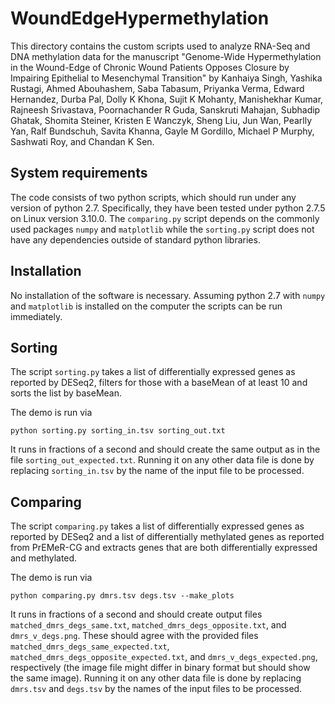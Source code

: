 # WoundEdgeHypermethylation 
This directory contains the custom scripts used to analyze RNA-Seq and DNA methylation data for the manuscript "Genome-Wide Hypermethylation in the Wound-Edge of Chronic Wound Patients Opposes Closure by Impairing Epithelial to Mesenchymal Transition" by Kanhaiya Singh, Yashika Rustagi, Ahmed Abouhashem, Saba Tabasum, Priyanka Verma, Edward Hernandez, Durba Pal, Dolly K Khona, Sujit K Mohanty, Manishekhar Kumar, Rajneesh Srivastava, Poornachander R Guda, Sanskruti Mahajan, Subhadip Ghatak, Shomita Steiner, Kristen E Wanczyk, Sheng Liu, Jun Wan, Pearlly Yan, Ralf Bundschuh, Savita Khanna, Gayle M Gordillo, Michael P Murphy, Sashwati Roy, and Chandan K Sen.

## System requirements

The code consists of two python scripts, which should run under any version of python 2.7. Specifically, they have been tested under python 2.7.5 on Linux version 3.10.0. The `comparing.py` script depends on the commonly used packages `numpy` and `matplotlib` while the `sorting.py` script does not have any dependencies outside of standard python libraries.

## Installation

No installation of the software is necessary. Assuming python 2.7 with `numpy` and `matplotlib` is installed on the computer the scripts can be run immediately.

## Sorting

The script `sorting.py` takes a list of differentially expressed genes as reported by DESeq2, filters for those with a baseMean of at least 10 and sorts the list by baseMean.

The demo is run via

    python sorting.py sorting_in.tsv sorting_out.txt

It runs in fractions of a second and should create the same output as in the file `sorting_out_expected.txt`. Running it on any other data file is done by replacing `sorting_in.tsv` by the name of the input file to be processed.

## Comparing

The script `comparing.py` takes a list of differentially expressed genes as reported by DESeq2 and a list of differentially methylated genes as reported from PrEMeR-CG and extracts genes that are both differentially expressed and methylated.

The demo is run via

    python comparing.py dmrs.tsv degs.tsv --make_plots

It runs in fractions of a second and should create output files `matched_dmrs_degs_same.txt`, `matched_dmrs_degs_opposite.txt`, and `dmrs_v_degs.png`. These should agree with the provided files  `matched_dmrs_degs_same_expected.txt`, `matched_dmrs_degs_opposite_expected.txt`, and `dmrs_v_degs_expected.png`, respectively (the image file might differ in binary format but should show the same image).  Running it on any other data file is done by replacing `dmrs.tsv` and `degs.tsv` by the names of the input files to be processed.
